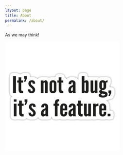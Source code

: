 ```yaml
---
layout: page
title: About
permalink: /about/
---
```


As we may think!

![LOL](/assets/img/bugisfeature.png)